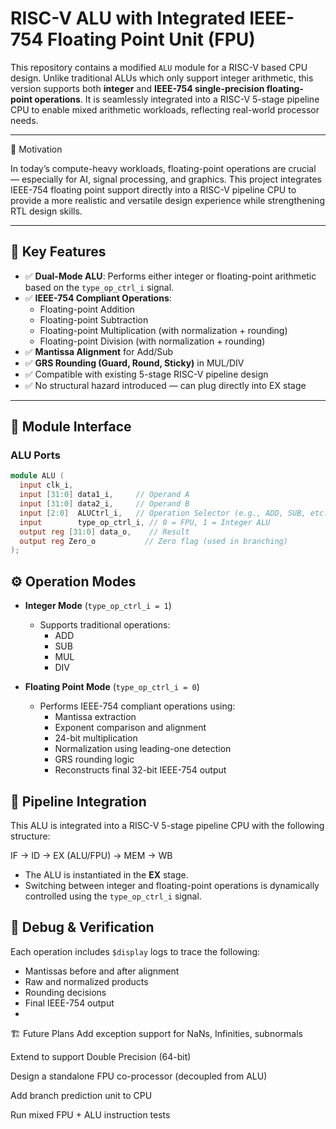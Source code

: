 #  RISC-V ALU with Integrated IEEE-754 Floating Point Unit (FPU)



This repository contains a modified `ALU` module for a RISC-V based CPU design. Unlike traditional ALUs which only support integer arithmetic, this version supports both **integer** and **IEEE-754 single-precision floating-point operations**. It is seamlessly integrated into a RISC-V 5-stage pipeline CPU to enable mixed arithmetic workloads, reflecting real-world processor needs.

---

🧠 Motivation

In today’s compute-heavy workloads, floating-point operations are crucial — especially for AI, signal processing, and graphics. This project integrates IEEE-754 floating point support directly into a RISC-V pipeline CPU to provide a more realistic and versatile design experience while strengthening RTL design skills.

---

## 🚀 Key Features

- ✅ **Dual-Mode ALU**: Performs either integer or floating-point arithmetic based on the `type_op_ctrl_i` signal.
- ✅ **IEEE-754 Compliant Operations**:
  - Floating-point Addition
  - Floating-point Subtraction
  - Floating-point Multiplication (with normalization + rounding)
  - Floating-point Division (with normalization + rounding)
- ✅ **Mantissa Alignment** for Add/Sub
- ✅ **GRS Rounding (Guard, Round, Sticky)** in MUL/DIV
- ✅ Compatible with existing 5-stage RISC-V pipeline design
- ✅ No structural hazard introduced — can plug directly into EX stage

---

## 🧩 Module Interface

### ALU Ports

```verilog
module ALU (
  input clk_i,
  input [31:0] data1_i,     // Operand A
  input [31:0] data2_i,     // Operand B
  input [2:0]  ALUCtrl_i,   // Operation Selector (e.g., ADD, SUB, etc.)
  input        type_op_ctrl_i, // 0 = FPU, 1 = Integer ALU
  output reg [31:0] data_o,    // Result
  output reg Zero_o           // Zero flag (used in branching)
);
```
## ⚙️ Operation Modes

- **Integer Mode** (`type_op_ctrl_i = 1`)
  - Supports traditional operations:
    - ADD
    - SUB
    - MUL
    - DIV

- **Floating Point Mode** (`type_op_ctrl_i = 0`)
  - Performs IEEE-754 compliant operations using:
    - Mantissa extraction
    - Exponent comparison and alignment
    - 24-bit multiplication
    - Normalization using leading-one detection
    - GRS rounding logic
    - Reconstructs final 32-bit IEEE-754 output

## 🔁 Pipeline Integration

This ALU is integrated into a RISC-V 5-stage pipeline CPU with the following structure:

IF → ID → EX (ALU/FPU) → MEM → WB

- The ALU is instantiated in the **EX** stage.
- Switching between integer and floating-point operations is dynamically controlled using the `type_op_ctrl_i` signal.

## 🧪 Debug & Verification

Each operation includes `$display` logs to trace the following:

- Mantissas before and after alignment
- Raw and normalized products
- Rounding decisions
- Final IEEE-754 output
- 

🏗️ Future Plans
 Add exception support for NaNs, Infinities, subnormals

 Extend to support Double Precision (64-bit)

 Design a standalone FPU co-processor (decoupled from ALU)

 Add branch prediction unit to CPU

 Run mixed FPU + ALU instruction tests
